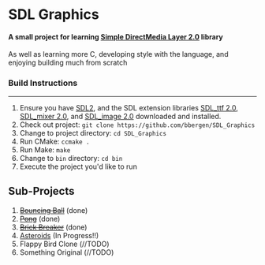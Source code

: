 SDL Graphics
============

#### A small project for learning [Simple DirectMedia Layer 2.0](https://www.libsdl.org/) library
As well as learning more C, developing style with the language, and enjoying building much from scratch

### Build Instructions  
----------------------

1. Ensure you have [SDL2](https://www.libsdl.org/download-2.0.php), and the SDL extension libraries [SDL_ttf 2.0](https://www.libsdl.org/projects/SDL_ttf/), [SDL_mixer 2.0](https://www.libsdl.org/projects/SDL_mixer/), and [SDL_image 2.0](https://www.libsdl.org/projects/SDL_mixer/) downloaded and installed.   
2. Check out project: `git clone https://github.com/bbergen/SDL_Graphics`
3. Change to project directory: `cd SDL_Graphics`
4. Run CMake: `ccmake .`
5. Run Make: `make`
6. Change to `bin` directory: `cd bin`
7. Execute the project you'd like to run

Sub-Projects
------------

1. ~~[Bouncing Ball](https://github.com/bbergen/SDL_Graphics/tree/master/ball)~~ (done)
2. ~~[Pong](https://github.com/bbergen/SDL_Graphics/tree/master/pong)~~ (done)
3. ~~[Brick Breaker](https://github.com/bbergen/SDL_Graphics/tree/master/breaker)~~ (done)
4. [Asteroids](https://github.com/bbergen/SDL_Graphics/tree/master/asteroids) (In Progress!!)
5. Flappy Bird Clone (//TODO) 
6. Something Original (//TODO)
